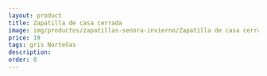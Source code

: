 ```yaml
---
layout: product
title: Zapatilla de casa cerrada
image: img/productos/zapatillas-senora-invierno/Zapatilla de casa cerrada=19=gris Norteñas.webp
price: 19
tags: gris Norteñas
description: 
order: 0
---
```

